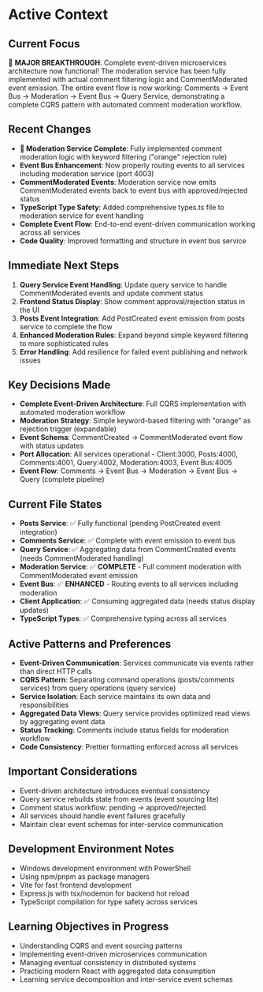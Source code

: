 # Active Context

## Current Focus
🎉 **MAJOR BREAKTHROUGH**: Complete event-driven microservices architecture now functional! The moderation service has been fully implemented with actual comment filtering logic and CommentModerated event emission. The entire event flow is now working: Comments → Event Bus → Moderation → Event Bus → Query Service, demonstrating a complete CQRS pattern with automated comment moderation workflow.

## Recent Changes
- **🚀 Moderation Service Complete**: Fully implemented comment moderation logic with keyword filtering ("orange" rejection rule)
- **Event Bus Enhancement**: Now properly routing events to all services including moderation service (port 4003)
- **CommentModerated Events**: Moderation service now emits CommentModerated events back to event bus with approved/rejected status
- **TypeScript Type Safety**: Added comprehensive types.ts file to moderation service for event handling
- **Complete Event Flow**: End-to-end event-driven communication working across all services
- **Code Quality**: Improved formatting and structure in event bus service

## Immediate Next Steps
1. **Query Service Event Handling**: Update query service to handle CommentModerated events and update comment status
2. **Frontend Status Display**: Show comment approval/rejection status in the UI
3. **Posts Event Integration**: Add PostCreated event emission from posts service to complete the flow
4. **Enhanced Moderation Rules**: Expand beyond simple keyword filtering to more sophisticated rules
5. **Error Handling**: Add resilience for failed event publishing and network issues

## Key Decisions Made
- **Complete Event-Driven Architecture**: Full CQRS implementation with automated moderation workflow
- **Moderation Strategy**: Simple keyword-based filtering with "orange" as rejection trigger (expandable)
- **Event Schema**: CommentCreated → CommentModerated event flow with status updates
- **Port Allocation**: All services operational - Client:3000, Posts:4000, Comments:4001, Query:4002, Moderation:4003, Event Bus:4005
- **Event Flow**: Comments → Event Bus → Moderation → Event Bus → Query (complete pipeline)

## Current File States
- **Posts Service**: ✅ Fully functional (pending PostCreated event integration)
- **Comments Service**: ✅ Complete with event emission to event bus
- **Query Service**: ✅ Aggregating data from CommentCreated events (needs CommentModerated handling)
- **Moderation Service**: ✅ **COMPLETE** - Full comment moderation with CommentModerated event emission
- **Event Bus**: ✅ **ENHANCED** - Routing events to all services including moderation
- **Client Application**: ✅ Consuming aggregated data (needs status display updates)
- **TypeScript Types**: ✅ Comprehensive typing across all services

## Active Patterns and Preferences
- **Event-Driven Communication**: Services communicate via events rather than direct HTTP calls
- **CQRS Pattern**: Separating command operations (posts/comments services) from query operations (query service)
- **Service Isolation**: Each service maintains its own data and responsibilities
- **Aggregated Data Views**: Query service provides optimized read views by aggregating event data
- **Status Tracking**: Comments include status fields for moderation workflow
- **Code Consistency**: Prettier formatting enforced across all services

## Important Considerations
- Event-driven architecture introduces eventual consistency
- Query service rebuilds state from events (event sourcing lite)
- Comment status workflow: pending → approved/rejected
- All services should handle event failures gracefully
- Maintain clear event schemas for inter-service communication

## Development Environment Notes
- Windows development environment with PowerShell
- Using npm/pnpm as package managers
- Vite for fast frontend development
- Express.js with tsx/nodemon for backend hot reload
- TypeScript compilation for type safety across services

## Learning Objectives in Progress
- Understanding CQRS and event sourcing patterns
- Implementing event-driven microservices communication  
- Managing eventual consistency in distributed systems
- Practicing modern React with aggregated data consumption
- Learning service decomposition and inter-service event schemas
